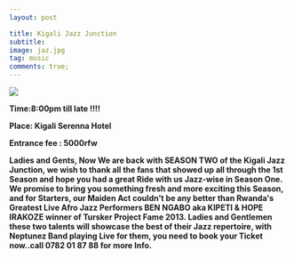 ```yaml
---
layout: post

title: Kigali Jazz Junction
subtitle: 
image: jaz.jpg
tag: music
comments: true;
---
```


<img src="{{site.github.url}}/img/jaz.jpg">

<strong>Time:8:00pm till late !!!!

<strong>Place: Kigali Serenna Hotel

<strong>Entrance fee : 5000rfw <strong>

Ladies and Gents, Now We are back with SEASON TWO of the Kigali Jazz Junction, we wish to thank all the fans that showed up all through the 1st Season and hope you had a great Ride with us Jazz-wise in Season One. We promise to bring you something fresh and more exciting this Season, and for Starters, our Maiden Act couldn't be any better than Rwanda's Greatest Live Afro Jazz Performers BEN NGABO aka KIPETI & HOPE IRAKOZE winner of Tursker Project Fame 2013. Ladies and Gentlemen these two talents will showcase the best of their Jazz repertoire, with Neptunez Band playing Live for them, you need to book your Ticket now..call 0782 01 87 88 for more Info.